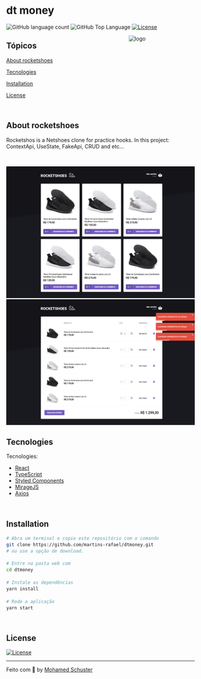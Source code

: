 # dt money

<p>
  <img alt="GitHub language count" src="https://img.shields.io/github/languages/count/martins-rafael/dtmoney?color=ff512f&style=flat-square">
  <img alt="GitHub Top Language" src="https://img.shields.io/github/languages/top/martins-rafael/dtmoney?color=ff512f&style=flat-square">
  <a href="https://opensource.org/licenses/MIT">
    <img alt="License" src="https://img.shields.io/badge/license-MIT-ff512f?style=flat-square">
  </a>
  
</p>

<img align="right" src="../src/assets/logo.svg" width="35%" alt="logo">

## Tópicos

[About rocketshoes](#about-rocketshoes)

[Tecnologies](#tecnologies)

[Installation](#installation)

[License](#License)

<br>

## About rocketshoes

Rocketshos is a Netshoes clone for practice hooks. In this project: ContextApi, UseState, FakeApi, CRUD and etc...

<br>

<p align="center">
  <img src=".github/rocketShoesPreview1.png" alt="Página inicial">
  <img src=".github/rocketShoesPreview2.png" alt="Cart">
</p>

## Tecnologies

Tecnologies:

- [React](https://reactjs.org/)
- [TypeScript](https://www.typescriptlang.org/)
- [Styled Components](https://styled-components.com/)
- [MirageJS](https://miragejs.com/)
- [Axios](https://github.com/axios/axios)

<br>

## Installation

```bash
# Abra um terminal e copie este repositório com o comando
git clone https://github.com/martins-rafael/dtmoney.git
# ou use a opção de download.

# Entre na pasta web com
cd dtmoney

# Instale as dependências
yarn install

# Rode a aplicação
yarn start
```

<br>

## License

<a href="https://opensource.org/licenses/MIT">
    <img alt="License" src="https://img.shields.io/badge/license-MIT-ff512f?style=flat-square">
</a>

<br>

---

Feito com :orange_heart: by [Mohamed Schuster](https://github.com/mohamedstt)
